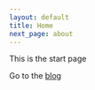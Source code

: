 ```yaml
---
layout: default
title: Home
next_page: about
---
```


This is the start page

Go to the  [blog](blog)

